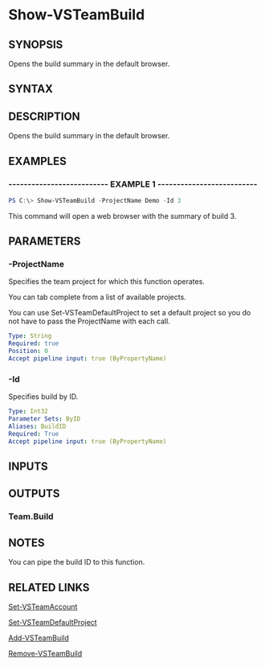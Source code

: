 


# Show-VSTeamBuild

## SYNOPSIS

Opens the build summary in the default browser.

## SYNTAX

## DESCRIPTION

Opens the build summary in the default browser.

## EXAMPLES

### -------------------------- EXAMPLE 1 --------------------------

```PowerShell
PS C:\> Show-VSTeamBuild -ProjectName Demo -Id 3
```

This command will open a web browser with the summary of build 3.

## PARAMETERS

### -ProjectName

Specifies the team project for which this function operates.

You can tab complete from a list of available projects.

You can use Set-VSTeamDefaultProject to set a default project so
you do not have to pass the ProjectName with each call.

```yaml
Type: String
Required: true
Position: 0
Accept pipeline input: true (ByPropertyName)
```

### -Id

Specifies build by ID.

```yaml
Type: Int32
Parameter Sets: ByID
Aliases: BuildID
Required: True
Accept pipeline input: true (ByPropertyName)
```

## INPUTS

## OUTPUTS

### Team.Build

## NOTES

You can pipe the build ID to this function.

## RELATED LINKS

[Set-VSTeamAccount](Set-VSTeamAccount.md)

[Set-VSTeamDefaultProject](Set-VSTeamDefaultProject.md)

[Add-VSTeamBuild](Add-VSTeamBuild.md)

[Remove-VSTeamBuild](Remove-VSTeamBuild.md)

